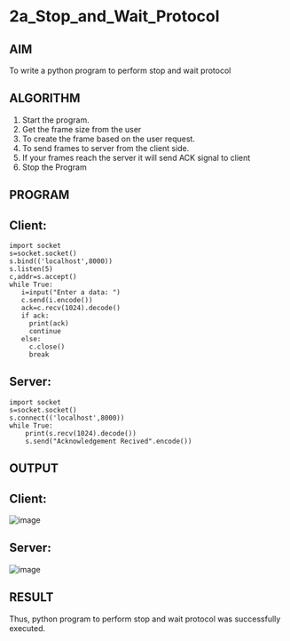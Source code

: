 # 2a_Stop_and_Wait_Protocol
## AIM 
To write a python program to perform stop and wait protocol
## ALGORITHM
1. Start the program.
2. Get the frame size from the user
3. To create the frame based on the user request.
4. To send frames to server from the client side.
5. If your frames reach the server it will send ACK signal to client
6. Stop the Program
## PROGRAM
## Client:
```
import socket
s=socket.socket()
s.bind(('localhost',8000))
s.listen(5)
c,addr=s.accept()
while True:
   i=input("Enter a data: ")
   c.send(i.encode())
   ack=c.recv(1024).decode()
   if ack:
     print(ack)
     continue
   else:
     c.close()
     break
```
## Server:
```
import socket
s=socket.socket()
s.connect(('localhost',8000))
while True:
    print(s.recv(1024).decode())
    s.send("Acknowledgement Recived".encode())
```
## OUTPUT
## Client:
![image](https://github.com/Yuvan291205/2a_Stop_and_Wait_Protocol/assets/138849170/545c835a-1273-4e49-a2ea-252ec570ebe8)
## Server:
![image](https://github.com/Yuvan291205/2a_Stop_and_Wait_Protocol/assets/138849170/7f020dd0-de48-4743-8ecc-f59e2dfbaf74)

## RESULT
Thus, python program to perform stop and wait protocol was successfully executed.
